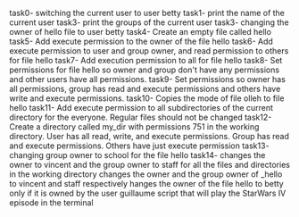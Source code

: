 task0- switching the current user to user betty
task1- print the name of the current user
task3- print the groups of the current user
task3- changing the owner of hello file to user betty
task4- Create an empty file called hello
task5- Add execute permission to the owner of the file hello
task6- Add execute permission to user and group owner, and read permission to others for file hello
task7- Add execution permission to all for file hello
task8- Set permissions for file hello so owner and group don't have any permissions and other users have all permissions.
task9- Set permissions so owner has all permissions, group has read and execute permissions and others have write and execute permissions.
task10- Copies the mode of file olleh to file hello
task11-  Add execute permission to all subdirectories of the current directory for the everyone. Regular files should not be changed
task12- Create a directory called my_dir with permissions 751 in the working directory. User has all read, write, and execute permissions. Group has read and execute permissions. Others have just execute permission
task13- changing group owner to school for the file hello
task14-  changes the owner to vincent and the group owner to staff for all the files and directories in the working directory
changes the owner and the group owner of _hello to vincent and staff respectively
hanges the owner of the file hello to betty only if it is owned by the user guillaume
 script that will play the StarWars IV episode in the terminal
